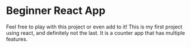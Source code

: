 # Beginner React App

Feel free to play with this project or even add to it! This is my first project using react, and definitely not the last. It is a counter app that has multiple features. 
